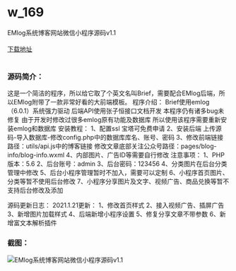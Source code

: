 # w_169
EMlog系统博客网站微信小程序源码v1.1
<br/></br>
[下载地址](https://www.uuid2.com/169.html "下载地址")
<br/></br>
<h3>源码简介：</h3>
<p>这是一个简洁的程序，所以给它取了个英文名叫Brief，需要配合EMlog后端，所以EMlog附带了一款非常好看的大前端模板。
程序介绍：
Brief使用emlog（6.0.1）系统强力驱动
后端API使用张子恒接口文档开发
本程序仍有诸多bug未修复
由于开发时修改过很多emlog原有功能及数据库
所以使用该程序需要重新安装emlog和数据库
安装教程：
1、配置ssl
宝塔可免费申请
2、安装后端
上传源码-导入数据库-修改config.php中的数据库库名、账号、密码
3、修改前端链接
路径：utils/api.js中的博客链接
修改文章底部关注公众号路径：pages/blog-info/blog-info.wxml
4、内部图片、广告ID等需要自行修改
注意事项：
1、PHP版本：5.6
2、后台账号：admin
3、后台密码：123456
4、分类图片在后台分类管理中修改
5、后台小程序管理暂时不加入，需要可以定制
6、小程序首页图片、分类等暂不使用后台修改
7、小程序分享图片及文字、视频广告、商品兑换等暂不支持后台修改及添加<p>
<p>源码更新日志：
2021.1.21更新：
1、修改首页样式
2、接入视频广告、插屏广告
3、新增图片加载样式
4、后端新增小程序设置
5、修复分享文章不带参数
6、新增富文本解析插件<p>
<h3>截图：</h3>
<img src="https://www.uuid2.com/wp-content/uploads/img/202104/99b7eb5609.gif" alt="EMlog系统博客网站微信小程序源码v1.1">
